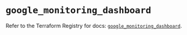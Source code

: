 # `google_monitoring_dashboard`

Refer to the Terraform Registry for docs: [`google_monitoring_dashboard`](https://registry.terraform.io/providers/hashicorp/google/6.27.0/docs/resources/monitoring_dashboard).

